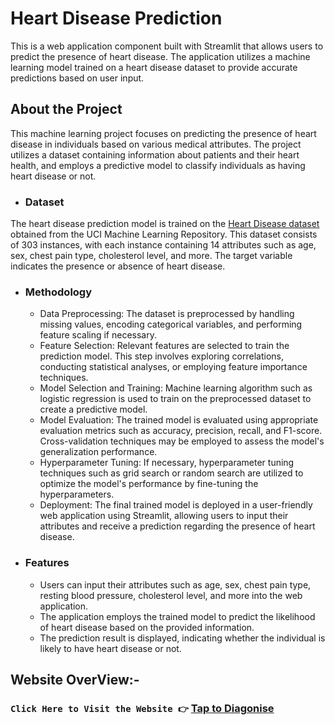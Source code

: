 # Heart Disease Prediction

This is a web application component built with Streamlit that allows users to predict the presence of heart disease. The application utilizes a machine learning model trained on a heart disease dataset to provide accurate predictions based on user input.

## About the Project

This machine learning project focuses on predicting the presence of heart disease in individuals based on various medical attributes. The project utilizes a dataset containing information about patients and their heart health, and employs a predictive model to classify individuals as having heart disease or not.

- ### Dataset
The heart disease prediction model is trained on the [Heart Disease dataset](https://github.com/anupam-pujari/Heart_Disease_Prediction/blob/main/heart_disease_data.csv) obtained from the UCI Machine Learning Repository. This dataset consists of 303 instances, with each instance containing 14 attributes such as age, sex, chest pain type, cholesterol level, and more. The target variable indicates the presence or absence of heart disease.

- ### Methodology
   - Data Preprocessing: The dataset is preprocessed by handling missing values, encoding categorical variables, and performing feature scaling if necessary.
   - Feature Selection: Relevant features are selected to train the prediction model. This step involves exploring correlations, conducting statistical analyses, or      employing feature importance techniques.
   - Model Selection and Training: Machine learning algorithm such as logistic regression is used to train on the preprocessed dataset to create a predictive model.
   - Model Evaluation: The trained model is evaluated using appropriate evaluation metrics such as accuracy, precision, recall, and F1-score. Cross-validation            techniques may be employed to assess the model's generalization performance.
   - Hyperparameter Tuning: If necessary, hyperparameter tuning techniques such as grid search or random search are utilized to optimize the model's performance by        fine-tuning the hyperparameters.
   - Deployment: The final trained model is deployed in a user-friendly web application using Streamlit, allowing users to input their attributes and receive a           prediction regarding the presence of heart disease.

- ### Features
  - Users can input their attributes such as age, sex, chest pain type, resting blood pressure, cholesterol level, and more into the web application.
  - The application employs the trained model to predict the likelihood of heart disease based on the provided information.
  - The prediction result is displayed, indicating whether the individual is likely to have heart disease or not.

## Website OverView:-

### ```Click Here to Visit the Website 👉``` [Tap to Diagonise](https://heartdiseaseprediction-anupam.streamlit.app/)


